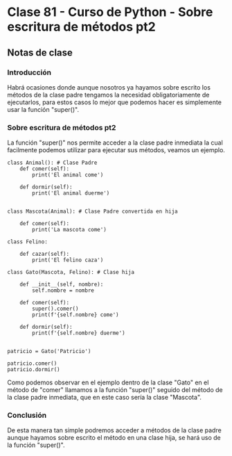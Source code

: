 # Clase 81 - Curso de Python - Sobre escritura de métodos pt2

## Notas de clase

### Introducción
Habrá ocasiones donde aunque nosotros ya hayamos sobre escrito los métodos de la clase padre tengamos la necesidad obligatoriamente de ejecutarlos, para estos casos lo mejor que podemos hacer es simplemente usar la función "super()".

### Sobre escritura de métodos pt2

La función "super()" nos permite acceder a la clase padre inmediata la cual facilmente podemos utilizar para ejecutar sus métodos, veamos un ejemplo.

```
class Animal(): # Clase Padre
    def comer(self):
        print('El animal come')

    def dormir(self):
        print('El animal duerme')


class Mascota(Animal): # Clase Padre convertida en hija
    
    def comer(self):
        print('La mascota come')

class Felino:

    def cazar(self):
        print('El felino caza')

class Gato(Mascota, Felino): # Clase hija
    
    def __init__(self, nombre):
        self.nombre = nombre
    
    def comer(self):
        super().comer()
        print(f'{self.nombre} come')

    def dormir(self):
        print(f'{self.nombre} duerme')


patricio = Gato('Patricio')

patricio.comer()
patricio.dormir()
```

Como podemos observar en el ejemplo dentro de la clase "Gato" en el método de "comer" llamamos a la función "super()" seguido del método de la clase padre inmediata, que en este caso sería la clase "Mascota".



### Conclusión 

De esta manera tan simple podremos acceder a métodos de la clase padre aunque hayamos sobre escrito el método en una clase hija, se hará uso de la función "super()".